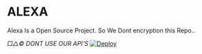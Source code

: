 # ALEXA
Alexa Is a Open Source Project.
So We Dont encryption this Repo..

*□△©️ DONT USE OUR API'S*
[![Deploy](https://www.herokucdn.com/deploy/button.svg)](https://heroku.com/deploy?template=https://github.com/Rafuru/ALEXA)


